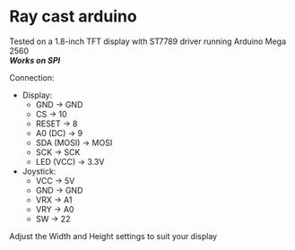 # Ray cast arduino
Tested on a 1.8-inch TFT display with ST7789 driver running Arduino Mega 2560<br/>
***Works on SPI***

Connection:
  - Display:
    - GND        -> GND
    - CS         -> 10
    - RESET      -> 8
    - A0 (DC)    -> 9
    - SDA (MOSI) -> MOSI
    - SCK        -> SCK
    - LED (VCC)  -> 3.3V
  - Joystick:
    - VCC -> 5V
    - GND -> GND
    - VRX -> A1
    - VRY -> A0
    - SW  -> 22

Adjust the Width and Height settings to suit your display
